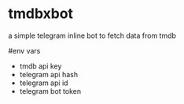 # tmdbxbot
a simple telegram inline bot to fetch data from tmdb

#env vars

- tmdb api key
- telegram api hash
- telegram api id
- telegram bot token
